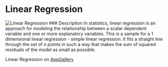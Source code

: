 # Linear Regression
<img src="http://appgallery.maxeler.com/v0.1/app/Linear%20Regression/icon" alt="Linear Regression">
### Description
In statistics, linear regression is an approach for modeling the relationship between a scalar dependent variable and one or more explanatory variables. This is a sample for a 1 dimensional linear regression - simple linear regression. It fits a straight line through the set of n points in such a way that makes the sum of squared residuals of the model as small as possible.

Linear Regression on [AppGallery](http://appgallery.maxeler.com/#/app/Linear%20Regression) 
